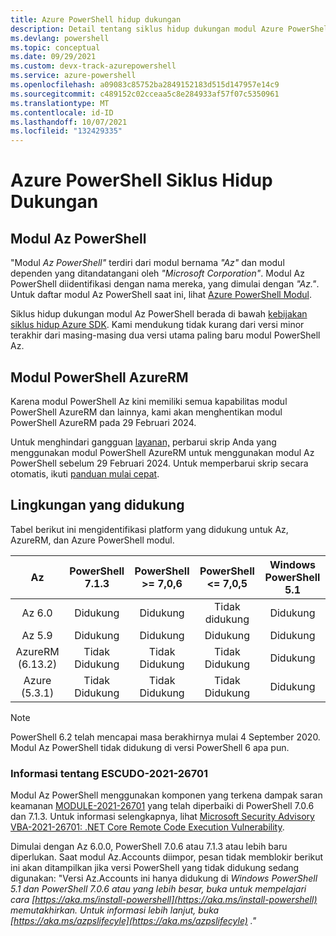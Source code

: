 ```yaml
---
title: Azure PowerShell hidup dukungan
description: Detail tentang siklus hidup dukungan modul Azure PowerShell
ms.devlang: powershell
ms.topic: conceptual
ms.date: 09/29/2021
ms.custom: devx-track-azurepowershell
ms.service: azure-powershell
ms.openlocfilehash: a09083c85752ba2849152183d515d147957e14c9
ms.sourcegitcommit: c489152c02cceaa5c8e284933af57f07c5350961
ms.translationtype: MT
ms.contentlocale: id-ID
ms.lasthandoff: 10/07/2021
ms.locfileid: "132429335"
---
```

# <a name="azure-powershell-support-lifecycle"></a>Azure PowerShell Siklus Hidup Dukungan

## <a name="az-powershell-modules"></a>Modul Az PowerShell

"Modul _Az PowerShell"_ terdiri dari modul bernama _"Az"_ dan modul dependen yang ditandatangani oleh _"Microsoft Corporation"_. Modul Az PowerShell diidentifikasi dengan nama mereka, yang dimulai dengan _"Az."_. Untuk daftar modul Az PowerShell saat ini, lihat [Azure PowerShell Modul](https://github.com/Azure/azure-powershell/blob/master/documentation/azure-powershell-modules.md).

Siklus hidup dukungan modul Az PowerShell berada di bawah [kebijakan siklus hidup Azure SDK](https://support.microsoft.com/help/18486). Kami mendukung tidak kurang dari versi minor terakhir dari masing-masing dua versi utama paling baru modul PowerShell Az.

## <a name="azurerm-powershell-modules"></a>Modul PowerShell AzureRM

Karena modul PowerShell Az kini memiliki semua kapabilitas modul PowerShell AzureRM dan lainnya, kami akan menghentikan modul PowerShell AzureRM pada 29 Februari 2024.

Untuk menghindari gangguan [layanan,](https://aka.ms/azpsmigrate) perbarui skrip Anda yang menggunakan modul PowerShell AzureRM untuk menggunakan modul Az PowerShell sebelum 29 Februari 2024. Untuk memperbarui skrip secara otomatis, ikuti [panduan mulai cepat](/powershell/azure/quickstart-migrate-azurerm-to-az-automatically).

## <a name="supported-environments"></a>Lingkungan yang didukung

Tabel berikut ini mengidentifikasi platform yang didukung untuk Az, AzureRM, dan Azure PowerShell modul.

|        Az        | PowerShell <br/> 7.1.3 | PowerShell <br/> >= 7,0,6 | PowerShell <br/> <= 7,0,5 | Windows PowerShell <br/> 5.1 |
| :--------------: | :--------------------: | :-----------------------: | :-----------------------: | :--------------------------: |
|      Az 6.0      |       Didukung        |         Didukung         |       Tidak didukung       |          Didukung           |
|      Az 5.9      |       Didukung        |         Didukung         |         Didukung         |          Didukung           |
| AzureRM (6.13.2) |     Tidak Didukung      |       Tidak Didukung       |       Tidak Didukung       |          Didukung           |
|  Azure (5.3.1)   |     Tidak Didukung      |       Tidak Didukung       |       Tidak Didukung       |          Didukung           |

> [!NOTE]
> PowerShell 6.2 telah mencapai masa berakhirnya mulai 4 September 2020. Modul Az PowerShell tidak didukung di versi PowerShell 6 apa pun.

### <a name="information-about-cve-2021-26701"></a>Informasi tentang ESCUDO-2021-26701

Modul Az PowerShell menggunakan komponen yang terkena dampak saran keamanan [MODULE-2021-26701](https://msrc.microsoft.com/update-guide/vulnerability/CVE-2021-26701) yang telah diperbaiki di PowerShell 7.0.6 dan 7.1.3. Untuk informasi selengkapnya, lihat [Microsoft Security Advisory VBA-2021-26701: .NET Core Remote Code Execution Vulnerability](https://github.com/PowerShell/Announcements/issues/23).

Dimulai dengan Az 6.0.0, PowerShell 7.0.6 atau 7.1.3 atau lebih baru diperlukan. Saat modul Az.Accounts diimpor, pesan tidak memblokir berikut ini akan ditampilkan jika versi PowerShell yang tidak didukung sedang digunakan: "Versi Az.Accounts ini hanya didukung di _Windows PowerShell 5.1 dan PowerShell 7.0.6 atau yang lebih besar, buka untuk mempelajari cara [https://aka.ms/install-powershell](https://aka.ms/install-powershell) memutakhirkan. Untuk informasi lebih lanjut, buka [https://aka.ms/azpslifecyle](https://aka.ms/azpslifecyle) ."_
